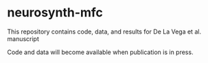 # neurosynth-mfc
This repository contains code, data, and results for De La Vega et al. manuscript

Code and data will become available when publication is in press.

